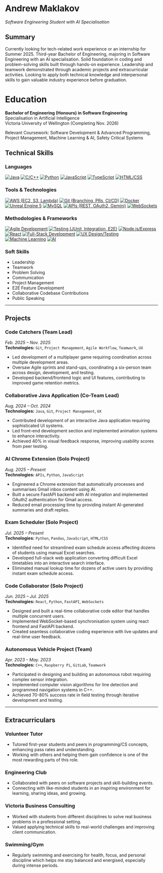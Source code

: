 # Andrew Maklakov

_Software Engineering Student with AI Specialisation_

## Summary

Currently looking for tech-related work experience or an internship for Summer 2025. Third-year Bachelor of Engineering, majoring in Software Engineering with an AI specialisation. Solid foundation in coding and problem-solving skills built through hands-on experience. Leadership and teamwork demonstrated through academic projects and extracurricular activities. Looking to apply both technical knowledge and interpersonal skills to gain valuable industry experience before graduation.

# Education

**Bachelor of Engineering (Honours) in Software Engineering**  
Specialisation in Artificial Intelligence  
Victoria University of Wellington (Completing Nov. 2026)

Relevant Coursework: Software Development & Advanced Programming, Project Management, Machine Learning & AI, Safety Critical Systems

## Technical Skills

### Languages
[![Java](https://img.shields.io/badge/Java-ED8B00?style=for-the-badge&logo=java&logoColor=white)](https://www.java.com) [![C/C++](https://img.shields.io/badge/C%2FC%2B%2B-00599C?style=for-the-badge&logo=c%2B%2B&logoColor=white)](https://cplusplus.com/) [![Python](https://img.shields.io/badge/Python-FFD43B?style=for-the-badge&logo=python&logoColor=blue)](https://www.python.org) [![JavaScript](https://img.shields.io/badge/JavaScript-F7DF1E?style=for-the-badge&logo=javascript&logoColor=black)](https://www.javascript.com/) [![TypeScript](https://img.shields.io/badge/TypeScript-007ACC?style=for-the-badge&logo=typescript&logoColor=white)](https://www.typescriptlang.org/) [![HTML/CSS](https://img.shields.io/badge/HTML%2FCSS-E34F26?style=for-the-badge&logo=html5&logoColor=white)](https://www.w3schools.com/html/)

### Tools & Technologies
[![AWS (EC2, S3, Lambda)](https://img.shields.io/badge/Amazon_AWS-232F3E?style=for-the-badge&logo=amazon-aws&logoColor=white)](https://aws.amazon.com) [![Git (Branching, PRs, CI/CD)](https://img.shields.io/badge/Git-F05032?style=for-the-badge&logo=git&logoColor=white)](https://git-scm.com/) [![Docker](https://img.shields.io/badge/Docker-2496ED?style=for-the-badge&logo=docker&logoColor=white)](https://www.docker.com/) [![Unreal Engine 5](https://img.shields.io/badge/Unreal_Engine_5-313131?style=for-the-badge&logo=unreal-engine&logoColor=white)](https://www.unrealengine.com/en-US/) [![MySQL](https://img.shields.io/badge/MySQL-4479A1?style=for-the-badge&logo=mysql&logoColor=white)](https://www.mysql.com/) [![APIs (REST, OAuth2, Gemini)](https://img.shields.io/badge/APIs-4285F4?style=for-the-badge&logo=google-cloud&logoColor=white)](https://en.wikipedia.org/wiki/API) [![WebSockets](https://img.shields.io/badge/WebSockets-0194F5?style=for-the-badge&logo=socket.io&logoColor=white)](https://developer.mozilla.org/en-US/docs/Web/API/WebSockets_API)

### Methodologies & Frameworks
[![Agile Development](https://img.shields.io/badge/Agile_Development-0096D6?style=for-the-badge&logo=agile&logoColor=white)](https://www.atlassian.com/agile) [![Testing (JUnit, Integration, E2E)](https://img.shields.io/badge/Testing-25A162?style=for-the-badge&logo=jest&logoColor=white)](https://junit.org/junit5/) [![Node.js/Express](https://img.shields.io/badge/Node.js-339933?style=for-the-badge&logo=node.js&logoColor=white)](https://nodejs.org/) [![React](https://img.shields.io/badge/React-61DAFB?style=for-the-badge&logo=react&logoColor=black)](https://react.dev/) [![Full-Stack Development](https://img.shields.io/badge/Full_Stack-007ACC?style=for-the-badge&logo=visual-studio-code&logoColor=white)](https://www.w3schools.com/whatis/whatis_fullstack.asp) [![UX Design/Testing](https://img.shields.io/badge/UX_Design-4A86E8?style=for-the-badge&logo=figma&logoColor=white)](https://www.interaction-design.org/literature/topics/ux-design) [![Machine Learning](https://img.shields.io/badge/Machine_Learning-FF6F00?style=for-the-badge&logo=tensorflow&logoColor=white)](https://www.ibm.com/cloud/learn/machine-learning) [![AI](https://img.shields.io/badge/AI-FF0000?style=for-the-badge&logo=openai&logoColor=white)](https://www.ibm.com/cloud/learn/what-is-artificial-intelligence)

### Soft Skills
* Leadership  
* Teamwork  
* Problem Solving  
* Communication  
* Project Management
* E2E Feature Development
* Collaborative Codebase Contributions
* Public Speaking

---

## Projects

### Code Catchers (Team Lead)  
*Feb. 2025 – Nov. 2025*  
**Technologies:** `Git`, `Project Management`, `Agile Workflow`, `Teamwork`, `UX`  
- Led development of a multiplayer game requiring coordination across multiple development areas.
- Oversaw Agile sprints and stand-ups, coordinating a six-person team across design, development, and testing.
- Developed backend/frontend logic and UI features, contributing to improved game retention metrics.

### Collaborative Java Application (Co-Team Lead)  
*Aug. 2024 – Oct. 2024*  
**Technologies:** `Java`, `Git`, `Project Management`, `UX`  
- Contributed development of an interactive Java application requiring sophisticated UI systems.
- Led front-end development section and implemented animation systems to enhance interactivity.  
- Achieved 40% in visual feedback response, improving usability scores from peer testing.

### AI Chrome Extension (Solo Project)
*Aug. 2025 – Present*  
**Technologies:** `APIs`, `Python`, `JavaScript`  
- Engineered a Chrome extension that automatically processes and summarises Gmail inbox content using AI.
- Built a secure FastAPI backend with AI integration and implemented OAuth2 authentication for Gmail access.
- Reduced email processing time by providing instant AI-generated summaries and draft replies.

### Exam Scheduler (Solo Project)
*Jul. 2025 – Present*  
**Technologies:** `Python`, `Pandas`, `JavaScript`, `HTML/CSS`  
- Identified need for streamlined exam schedule access affecting dozens of students using manual Excel searches.
- Developed full-stack web application converting difficult Excel timetables into an interactive search interface.
- Eliminated manual lookup time for dozens of active users by providing instant exam schedule access.

### Code Collaborator (Solo Project)
*Jun. 2025 – Jul. 2025*  
**Technologies:** `React`, `Python`, `FastAPI`, `WebSockets`  
- Designed and built a real-time collaborative code editor that handles multiple concurrent users.
- Implemented WebSocket-based synchronisation system using react frontend and FastAPI backend.
- Created seamless collaborative coding experience with live updates and real-time user feedback.

### Autonomous Vehicle Project (Team)
*Apr. 2023 – May. 2023*  
**Technologies:** `C++`, `Raspberry Pi`, `GitLab`, `Teamwork`  
- Participated in designing and building an autonomous robot requiring complex sensor integration.
- Implemented computer vision algorithms for line detection and programmed navigation systems in C++.
- Achieved 70-80% success rate in field testing through iterative development and testing.

---

## Extracurriculars

### Volunteer Tutor  
- Tutored first-year students and peers in programming/CS concepts, enhancing pass rates and understanding.
- Working with others and helping them gain confidence is one of the most rewarding parts of this role.

### Engineering Club  
- Collaborated with peers on software projects and skill-building events.
- Connecting with like-minded students in an inspiring environment for learning, sharing ideas, and growing.

### Victoria Business Consulting
- Worked with students from different disciplines to solve real business problems in a professional setting.
- Valued applying technical skills to real-world challenges and improving client communication.

### Swimming/Gym
- Regularly swimming and exercising for health, focus, and personal discipline which helps me stay balanced and
energised, especially during intense periods.
